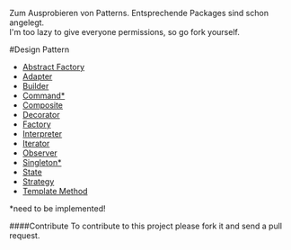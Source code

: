 Zum Ausprobieren von Patterns. Entsprechende Packages sind schon angelegt.   
I'm too lazy to give everyone permissions, so go fork yourself.

#Design Pattern

* [Abstract Factory](src/main/java/abstractfactory)
* [Adapter](src/main/java/adapter)
* [Builder](src/main/java/builder)
* [Command*](src/main/java/command)
* [Composite](src/main/java/composite)
* [Decorator](src/main/java/decorator)
* [Factory](src/main/java/factory)
* [Interpreter](src/main/java/interpreter)
* [Iterator](src/main/java/iterator)
* [Observer](src/main/java/observer)
* [Singleton*](src/main/java/singleton)
* [State](src/main/java/state)
* [Strategy](src/main/java/strategy)
* [Template Method](src/main/java/template)

*need to be implemented!

####Contribute
To contribute to this project please fork it and send a pull request.

